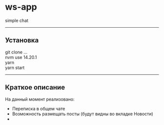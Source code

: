 # ws-app
simple chat

-----------------------------------------------------------------
Установка
-----------------------------------------------------------------
git clone ...  
nvm use 14.20.1  
yarn  
yarn start  

-----------------------------------------------------------------
Краткое описание
-----------------------------------------------------------------

На данный момент реализовано:
- Переписка в общем чате
- Возможность размещать посты (будут видны во вкладке Новости)
- 
